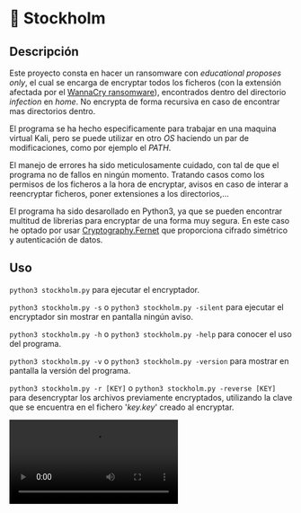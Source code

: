 # 🔐 Stockholm

## Descripción

Este proyecto consta en hacer un ransomware con _educational proposes only_, el cual se encarga de encryptar todos los ficheros (con la extensión afectada por el [WannaCry ransomware](https://es.wikipedia.org/wiki/WannaCry)), encontrados dentro del directorio _infection_ en _home_. No encrypta de forma recursiva en caso de encontrar mas directorios dentro.

El programa se ha hecho especificamente para trabajar en una maquina virtual Kali, pero se puede utilizar en otro _OS_ haciendo un par de modificaciones, como por ejemplo el _PATH_.

El manejo de errores ha sido meticulosamente cuidado, con tal de que el programa no de fallos en ningún momento. Tratando casos como los permisos de los ficheros a la hora de encryptar, avisos en caso de interar a reencryptar ficheros, poner extensiones a los directorios,...

El programa ha sido desarollado en Python3, ya que se pueden encontrar multitud de librerias para encryptar de una forma muy segura. En este caso he optado por usar [Cryptography.Fernet](https://cryptography.io/en/latest/fernet/) que proporciona cifrado simétrico y autenticación de datos.

## Uso

```python3 stockholm.py``` para ejecutar el encryptador.

```python3 stockholm.py -s``` o ```python3 stockholm.py -silent``` para ejecutar el encryptador sin mostrar en pantalla ningún aviso.

```python3 stockholm.py -h``` o ```python3 stockholm.py -help``` para conocer el uso del programa.

```python3 stockholm.py -v``` o ```python3 stockholm.py -version``` para mostrar en pantalla la versión del programa.

```python3 stockholm.py -r [KEY]``` o ```python3 stockholm.py -reverse [KEY]``` para desencryptar los archivos previamente encryptados, utilizando la clave que se encuentra en el fichero '_key.key_' creado al encryptar.

![](https://user-images.githubusercontent.com/86268267/185763451-3231e631-f99a-4d05-8973-a1f6224b1914.mov)
